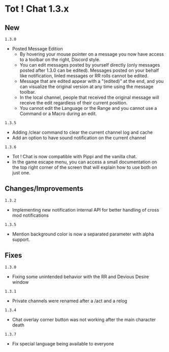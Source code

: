 # Tot ! Chat 1.3.x

## New
`1.3.0`
- Posted Message Edition
    - By hovering your mouse pointer on a message you now have access to a toolbar on the right, Discord style.
    - You can edit messages posted by yourself directly (only messages posted after 1.3.0 can be edited). Messages posted on your behalf like notification, linled messages or RR rolls cannot be edited.
    - Message that are edited appear with a "(edited)" at the end, and you can visualize the original version at any time using the message toolbar.
    - In the local channel, people that received the original message will receive the edit regardless of their current position.
    - You cannot edit the Language or the Range and you cannot use a Command or a Macro during an edit.

`1.3.5`
- Adding /clear command to clear the current channel log and cache
- Add an option to have sound notification on the current channel

`1.3.6`
- Tot ! Chat is now compatible with Pippi and the vanilla chat.
- In the game escape menu, you can access a small documentation on the top right corner of the screen that will explain how to use both on just one.

## Changes/Improvements
`1.3.2`
- Implementing new notification internal API for better handling of cross mod notifications

`1.3.5`
- Mention background color is now a separated parameter with alpha support.

## Fixes
`1.3.0`
- Fixing some unintended behavior with the RR and Devious Desire window

`1.3.1`
- Private channels were renamed after a /act and a relog

`1.3.4`
- Chat overlay corner button was not working after the main character death

`1.3.7`
- Fix special language being available to everyone